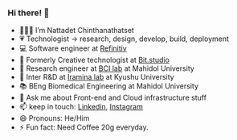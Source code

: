 ### Hi there! 👋

- 👨🏻‍💻 I’m Nattadet Chinthanathatset
- 💗 Technologist -> research, design, develop, build, deployment
- 💻 Software engineer at [Refinitiv](https://www.refinitiv.com/en)
- 🎨 Formerly Creative technologist at [Bit.studio](https://bit.studio)
- 🧠 Research engineer at [BCI lab](https://www.facebook.com/bcilabth/) at Mahidol University
- 🧠 Inter R&D at [Iramina lab](http://bie.inf.kyushu-u.ac.jp/lab_en.html) at Kyushu University
- 📚 BEng Biomedical Engineering at Mahidol University
- 💬 Ask me about Front-end and Cloud infrastructure stuff
- 📫 keep in touch: [Linkedin](https://www.linkedin.com/in/nattadetc/), [Instagram](https://www.instagram.com/lwxinm)
- 😄 Pronouns: He/Him
- ⚡ Fun fact: Need Coffee 20g everyday.
